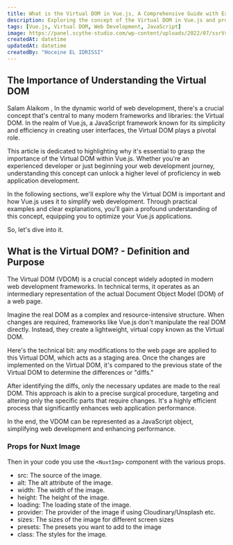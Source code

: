 ```yaml
---
title: What is the Virtual DOM in Vue.js, A Comprehensive Guide with Examples
description: Exploring the concept of the Virtual DOM in Vue.js and providing practical examples for better understanding.
tags: [Vue.js, Virtual DOM, Web Development, JavaScript]
image: https://panel.scythe-studio.com/wp-content/uploads/2022/07/ssrVscsr-1.png
createdAt: datetime
updatedAt: datetime
createdBy: "Hoceine EL IDRISSI"
---
```


## The Importance of Understanding the Virtual DOM

Salam Alaikom , In the dynamic world of web development, there's a crucial concept that's central to many modern frameworks and libraries: the Virtual DOM. In the realm of Vue.js, a JavaScript framework known for its simplicity and efficiency in creating user interfaces, the Virtual DOM plays a pivotal role.

This article is dedicated to highlighting why it's essential to grasp the importance of the Virtual DOM within Vue.js. Whether you're an experienced developer or just beginning your web development journey, understanding this concept can unlock a higher level of proficiency in web application development.

In the following sections, we'll explore why the Virtual DOM is important and how Vue.js uses it to simplify web development. Through practical examples and clear explanations, you'll gain a profound understanding of this concept, equipping you to optimize your Vue.js applications.

So, let's dive into it.

## What is the Virtual DOM? - Definition and Purpose

The Virtual DOM (VDOM) is a crucial concept widely adopted in modern web development frameworks. In technical terms, it operates as an intermediary representation of the actual Document Object Model (DOM) of a web page.

Imagine the real DOM as a complex and resource-intensive structure. When changes are required, frameworks like Vue.js don't manipulate the real DOM directly. Instead, they create a lightweight, virtual copy known as the Virtual DOM.

Here's the technical bit: any modifications to the web page are applied to this Virtual DOM, which acts as a staging area. Once the changes are implemented on the Virtual DOM, it's compared to the previous state of the Virtual DOM to determine the differences or "diffs."

After identifying the diffs, only the necessary updates are made to the real DOM. This approach is akin to a precise surgical procedure, targeting and altering only the specific parts that require changes. It's a highly efficient process that significantly enhances web application performance.

In the end, the VDOM can be represented as a JavaScript object, simplifying web development and enhancing performance.

<MdImage text="blog/vdom/vdom1.png"></MdImage>

### Props for Nuxt Image

Then in your code you use the `<NuxtImg>` component with the various props.

- src: The source of the image.
- alt: The alt attribute of the image.
- width: The width of the image.
- height: The height of the image.
- loading: The loading state of the image.
- provider: The provider of the image if using Cloudinary/Unsplash etc.
- sizes: The sizes of the image for different screen sizes
- presets: The presets you want to add to the image
- class: The styles for the image.
